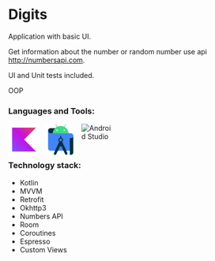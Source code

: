 # Digits 
Application with basic UI. 

Get information about the number or random number  use api http://numbersapi.com.

UI and Unit tests included.

OOP 



### Languages and Tools:
<img align="left" alt="Kotlin" width="64px" hight="64px" src="https://github.com/devicons/devicon/blob/master/icons/kotlin/kotlin-original.svg" style="padding-right:10px;" />
<img align="left" alt="Android Studio" width="64px" hight="64px" src="https://github.com/devicons/devicon/blob/master/icons/androidstudio/androidstudio-original.svg" style="padding-right:10px;" />
<img align="left" alt="Android Studio" width="64px" hight="64px" src="https://github.com/Foxxx48/VKClientCompose/assets/85708455/a6d500e9-d03e-4b7f-87c4-435fc5001c84" style="padding-right:10px;" />


<br />
<br />
<br />

### Technology stack:
- Kotlin
- MVVM
- Retrofit
- Okhttp3
- Numbers API
- Room
- Coroutines
- Espresso
- Custom Views

